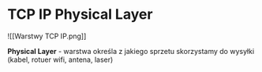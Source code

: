 # TCP IP Physical Layer

![[Warstwy TCP IP.png]]

**Physical Layer** - warstwa określa z jakiego sprzetu skorzystamy do wysyłki (kabel, rotuer wifi, antena, laser)

